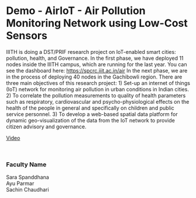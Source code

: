 # Demo - AirIoT - Air Pollution Monitoring Network using Low-Cost Sensors

IIITH is doing a DST/PRIF research project on IoT-enabled smart cities: pollution, health, and Governance. In the first phase, we have deployed 11 nodes inside the IIITH campus, which are running for the last year. You can see the dashboard here: https://spcrc.iiit.ac.in/air In the next phase, we are in the process of deploying 40 nodes in the Gachibowli region. There are three main objectives of this research project: 1) Set-up an internet of things (IoT) network for monitoring air pollution in urban conditions in Indian cities. 2) To correlate the pollution measurements to quality of health parameters such as respiratory, cardiovascular and psycho-physiological effects on the health of the people in general and specifically on children and public service personnel. 3) To develop a web-based spatial data platform for dynamic geo-visualization of the data from the IoT network to provide citizen advisory and governance.

[Video](https://youtu.be/1fcExLnkoPE)

<br>


### Faculty Name

Sara Spanddhana<br>
Ayu Parmar<br>
Sachin Chaudhari

